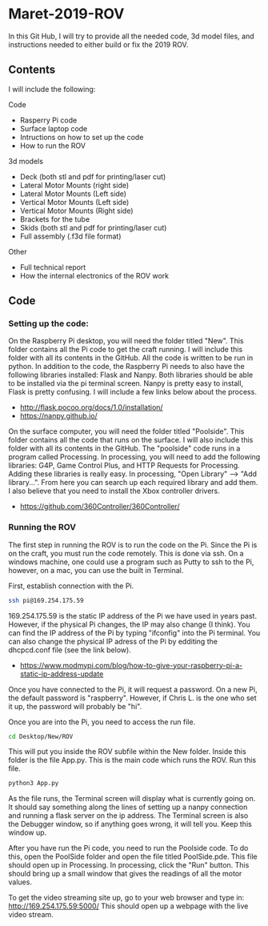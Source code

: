 # Maret-2019-ROV
In this Git Hub, I will try to provide all the needed code, 3d model files, and instructions needed to either build or fix the 2019 ROV. 

## Contents
I will include the following:

Code
- Rasperry Pi code
- Surface laptop code
- Intructions on how to set up the code
- How to run the ROV

3d models
- Deck (both stl and pdf for printing/laser cut)
- Lateral Motor Mounts (right side)
- Lateral Motor Mounts (Left side)
- Vertical Motor Mounts (Left side)
- Vertical Motor Mounts (Right side)
- Brackets for the tube
- Skids (both stl and pdf for printing/laser cut)
- Full assembly (.f3d file format)

Other
- Full technical report
- How the internal electronics of the ROV work

## Code
### Setting up the code:

On the Raspberry Pi desktop, you will need the folder titled "New". This folder contains all the Pi code to get the craft running. I will include this folder with all its contents in the GitHub. All the code is written to be run in python. In addition to the code, the Raspberry Pi needs to also have the following libraries installed: Flask and Nanpy. Both libraries should be able to be installed via the pi terminal screen. Nanpy is pretty easy to install, Flask is pretty confusing. I will include a few links below about the process. 
- http://flask.pocoo.org/docs/1.0/installation/
- https://nanpy.github.io/

On the surface computer, you will need the folder titled "Poolside". This folder contains all the code that runs on the surface. I will also include this folder with all its contents in the GitHub. The "poolside" code runs in a program called Processing. In processing, you will need to add the following libraries: G4P, Game Control Plus, and HTTP Requests for Processing. Adding these libraries is really easy. In processing, "Open Library" --> "Add library...". From here you can search up each required library and add them. I also believe that you need to install the Xbox controller drivers. 
- https://github.com/360Controller/360Controller/

### Running the ROV
 
The first step in running the ROV is to run the code on the Pi. Since the Pi is on the craft, you must run the code remotely. This is done via ssh. On a windows machine, one could use a program such as Putty to ssh to the Pi, however, on a mac, you can use the built in Terminal. 

First, establish connection with the Pi. 
```bash
ssh pi@169.254.175.59
```
169.254.175.59 is the static IP address of the Pi we have used in years past. However, if the physical Pi changes, the IP may also change (I think). You can find the IP address of the Pi by typing "ifconfig" into the Pi terminal. You can also change the physical IP adress of the Pi by edditing the dhcpcd.conf file (see the link below). 
- https://www.modmypi.com/blog/how-to-give-your-raspberry-pi-a-static-ip-address-update

Once you have connected to the Pi, it will request a password. On a new Pi, the default password is "raspberry". However, if Chris L. is the one who set it up, the password will probably be "hi".

Once you are into the Pi, you need to access the run file.
```bash
cd Desktop/New/ROV
```

This will put you inside the ROV subfile within the New folder. Inside this folder is the file App.py. This is the main code which runs the ROV. Run this file.
```bash
python3 App.py
```

As the file runs, the Terminal screen will display what is currently going on. It should say something along the lines of setting up a nanpy connection and running a flask server on the ip address. The Terminal screen is also the Debugger window, so if anything goes wrong, it will tell you. Keep this window up. 

After you have run the Pi code, you need to run the Poolside code. To do this, open the PoolSide folder and open the file titled PoolSide.pde. This file should open up in Processing. In processing, click the "Run" button. This should bring up a small window that gives the readings of all the motor values. 

To get the video streaming site up, go to your web browser and type in:
http://169.254.175.59:5000/ 
This should open up a webpage with the live video stream. 

